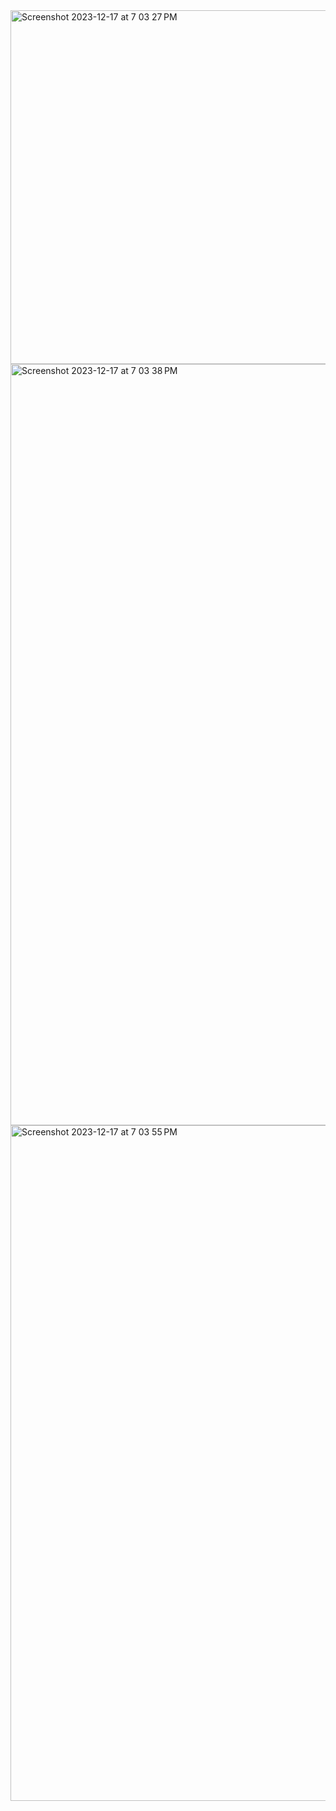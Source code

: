 <img width="566" alt="Screenshot 2023-12-17 at 7 03 27 PM" src="https://github.com/CypherAk007/Multipage-SPA-Intermediate-React-router-dom/assets/71595919/5fe6be41-d237-4f19-8ff8-fee7c8110f42">
<img width="1218" alt="Screenshot 2023-12-17 at 7 03 38 PM" src="https://github.com/CypherAk007/Multipage-SPA-Intermediate-React-router-dom/assets/71595919/4376b782-760b-46f2-bf8c-5e5672cf825c">
<img width="1081" alt="Screenshot 2023-12-17 at 7 03 55 PM" src="https://github.com/CypherAk007/Multipage-SPA-Intermediate-React-router-dom/assets/71595919/f5ef737d-fd13-4c49-8914-69a347884723">
